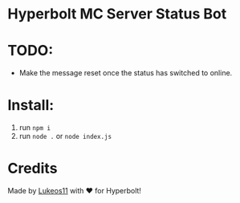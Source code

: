 # Hyperbolt MC Server Status Bot

# TODO:
- Make the message reset once the status has switched to online.

# Install:
1. run `npm i`
2. run `node .` or `node index.js`

# Credits
Made by <a href="https://github.com/Lukeos11">Lukeos11</a> with ♥ for Hyperbolt!
